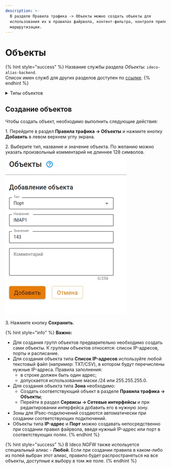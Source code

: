 ```yaml
---
description: >-
  В разделе Правила трафика -> Объекты можно создать объекты для
  использования их в правилах файрвола, контент-фильтра, контроля приложений,
  маршрутизации.
---
```


# Объекты

{% hint style="success" %}
Название службы раздела *Объекты*: `ideco-alias-backend`. \
Список имен служб для других разделов доступен по [ссылке](/settings/server-management/terminal/README.md).
{% endhint %}

<details>

<summary>Типы объектов</summary>

Список IP-адресов
Список стран

* **Зона** - логическое объединение сетевых интерфейсов. Используется для настройки правила файрвола на несколько интерфейсов.
* **IP-адрес** - IP-адрес IPv4. Пример: 10.0.0.1;
* **Диапазон IP-адресов** - диапазон IP-адресов от первого до последнего, указанного в диапазоне. Пример: 10.0.0.1-10.0.0.25;
* **Подсеть** - логический блок IP-адресации. Префикс маршрутизации выражается в нотации CIDR. Пример: 10.0.0.0/24;
* **Домен** - символьное имя, служащее для идентификации объектов в интернете. Пример: ideco.ru;
* **Порт** - номер порта от 1 до 65535. Пример: 3389;
* **Диапазон портов** - диапазон портов от первого до последнего, указанного в диапазоне. Пример: 1024-65535;
* **Время** - диапазон времени. Пример: ПН 9:00-18:00 ;
* **Список IP-объектов** - группа объектов, состоящая из отдельных объектов, таких как IP-адрес, диапазон IP-адресов, подсеть и домен. Пример: 10.0.0.1, 10.0.0.4, 10.0.0.126;
* **Список IP-адресов** - объект, состоящий из списка IP-адресов. Для создания объекта требуется загрузить любой текстовый файл (например: TXT/CSV). При этом в одной строке должен быть один адрес. Также допускается использование маски /24 или 255.255.255.0
* **Порты** - группа портов. Пример: 25, 110, 143, 445, 465, 587, 993, 995;
* **Расписание** - группа диапазонов времени. Пример: ПН 9:00-12:00, ВТ 13:00-18:00;
* **Список стран** - группа объектов, содержащая GeoIP.

</details>

## Создание объектов

Чтобы создать объект, необходимо выполнить следующие действия:

1\. Перейдите в раздел **Правила трафика -> Объекты** и нажмите кнопку **Добавить** в левом верхнем углу экрана.

2\. Выберите тип, название и значение объекта. По желанию можно указать произвольный комментарий не длиннее 128 символов.

  ![](/.gitbook/assets/aliases.png)

3\. Нажмите кнопку **Сохранить**.


{% hint style="info" %}
**Важно:**

* Для создания групп объектов предварительно необходимо создать сами объекты. К группам объектов относятся: список IP-адресов, порты и расписание.
* Для создания объекта типа **Список IP-адресов** используйте любой текстовый файл (например: TXT/CSV), в котором будут перечислены нужные IP-адреса. Правила заполнения:
  * в строке должен быть один адрес;  
  * допускается использование маски /24 или 255.255.255.0.
* Для создания объекта типа **Зона** необходимо:
  * Создать соответствующий объект в разделе **Правила трафика -> Объекты**;
  * Перейти в раздел **Сервисы -> Сетевые интерфейсы** и при редактировании интерфейса добавить его в нужную зону.
* Зоны для IPsec-подключений создаются автоматически при создании соответствующих подключений.
* Объекты типа **IP-адрес** и **Порт** можно создавать непосредственно при создании правил файрвола, введя нужный IP-адрес или порт в соответствующих полях.
{% endhint %}

{% hint style="success" %}
В Ideco NGFW также испольуется специальный алиас - **Любой**. Если при создании правила в каком-либо из полей выбран этот алиас, правило будет распространяться на все объекты, доступные к выбору в том же поле.
{% endhint %}

